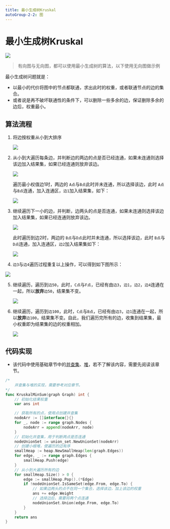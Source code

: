 ```yaml
---
title: 最小生成树Kruskal
autoGroup-2-2: 图
---
```


# 最小生成树Kruskal

![](/advance_2_graph_3_kruskal.assets/graph_kruskal.drawio.png)

> 有向图与无向图，都可以使用最小生成树的算法，以下使用无向图做示例

最小生成树问题就是：

- 以最小的代价将图中的节点都联通，求出此时的权重，或者联通节点的边的集合。
- 或者说是再不破坏联通性的条件下，可以删除一些多余的边，保证删除多余的边后，权重最小。

## 算法流程

1. 将边按权重从小到大排序

   ![](/advance_2_graph_3_kruskal.assets/graph_kruskal_step1.drawio.png)

2. 从小到大遍历每条边，并判断边的两边的点是否已经连通，如果未连通则选择该边加入结果集，如果已经连通则放弃该边。

   ![](/advance_2_graph_3_kruskal.assets/graph_kruskal_step2.drawio.png)

   遍历最小权值边1时，两边的 `A点`与`B点`此时并未连通，所以选择该边，此时 `A点`与`B点`连通，加入连通区，`边1`加入结果集，如下：

   ![](/advance_2_graph_3_kruskal.assets/graph_kruskal-step3.drawio.png)

3. 继续遍历下一小的边，并判断，边两头的点是否连通，如果未连通则选择该边加入结果集，如果已经连通则放弃该边。

   ![](/advance_2_graph_3_kruskal.assets/graph_kruskal_step4.drawio.png)

   此时遍历到边2时，两边的 `B点`与`D点`此时并未连通，所以选择该边，此时 `B点`与`D点`连通，加入连通区，`边2`加入结果集如下：

   ![](/advance_2_graph_3_kruskal.assets/graph_kruskal_step5.drawio.png)

4.  `边3`与`边4`遍历过程重复以上操作，可以得到如下图所示：

   ![](/advance_2_graph_3_kruskal.assets/graph_kruskal_step6.drawio.png)

5. 继续遍历，遍历到`边50`，此时，`C点`与`F点`，已经有由`边3`，`边1`，`边2`，`边4`连通在一起，所以**放弃**`边50`，结果集不变。

   ![](/advance_2_graph_3_kruskal.assets/graph_kruskal_step7.drawio.png)

6. 继续遍历，遍历到`边100`，此时，`C点`与`B点`，已经有由`边3`，`边1`连通在一起，所以**放弃**`边100`，结果集不变。自此，我们遍历完所有的边，收集到结果集，最小权重即为结果集的边的权重相加。

   ![](/advance_2_graph_3_kruskal.assets/graph_kruskal_step8.drawio.png)

## 代码实现

- 该代码中使用基础章节中的[并查集](/algorithm/base_8_union_set_1)、[堆](/algorithm/base_9_heap)，若不了解该内容，需要先阅读该章节。

```go
/*
	并查集与堆的实现，需要参考对应章节。
*/
func KruskalMinSum(graph Graph) int {
	// 初始化结果权重
	var ans int

	// 获取所有的点，使用点创建并查集
	nodeArr := []interface{}{}
	for _, node := range graph.Nodes {
		nodeArr = append(nodeArr, node)
	}
	// 初始化并查集，用于判断两点是否连通
	nodeUnionSet := union_set.NewUnionSet(nodeArr)
	// 创建小根堆，使遍历的边有序
	smallHeap := heap.NewSmallHeap(len(graph.Edges))
	for edge, _ := range graph.Edges {
		smallHeap.Push(edge)
	}
	// 从小到大遍历所有的边
	for smallHeap.Size() > 0 {
		edge := smallHeap.Pop().(*Edge)
		if !nodeUnionSet.IsSameSet(edge.From, edge.To) {
			// 如果边两头的点不在同一个集合，选择该边，加上该边的权重
			ans += edge.Weight
			// 选择边后，需要将两个点连通
			nodeUnionSet.Union(edge.From, edge.To)
		}
	}
	return ans
}
```

